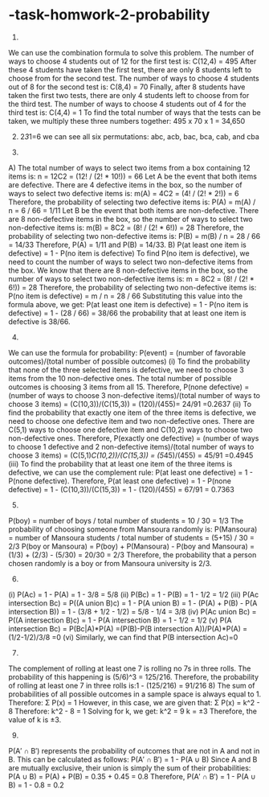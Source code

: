 # -task-homwork-2-probability
1)
We can use the combination formula to solve this problem. The number of ways to choose 4 students out of 12 for the first test is:
C(12,4) = 495
After these 4 students have taken the first test, there are only 8 students left to choose from for the second test. The number of ways to choose 4 students out of 8 for the second test is:
C(8,4) = 70
Finally, after 8 students have taken the first two tests, there are only 4 students left to choose from for the third test. The number of ways to choose 4 students out of 4 for the third test is:
C(4,4) = 1
To find the total number of ways that the tests can be taken, we multiply these three numbers together:
495 x 70 x 1 = 34,650


2)
   2*3*1=6
   we can see all six permutations: abc, acb, bac, bca, cab, and cba


3)
A) The total number of ways to select two items from a box containing 12 items is:
n = 12C2 = (12! / (2! * 10!)) = 66
Let A be the event that both items are defective. There are 4 defective items in the box, so the number of ways to select two defective items is:
m(A) = 4C2 = (4! / (2! * 2!)) = 6
Therefore, the probability of selecting two defective items is:
P(A) = m(A) / n = 6 / 66 = 1/11
Let B be the event that both items are non-defective. There are 8 non-defective items in the box, so the number of ways to select two non-defective items is:
m(B) = 8C2 = (8! / (2! * 6!)) = 28
Therefore, the probability of selecting two non-defective items is:
P(B) = m(B) / n = 28 / 66 = 14/33
Therefore, P(A) = 1/11 and P(B) = 14/33.
B) P(at least one item is defective) = 1 - P(no item is defective)
To find P(no item is defective), we need to count the number of ways to select two non-defective items from the box. We know that there are 8 non-defective items in the box, so the number of ways to select two non-defective items is:
m = 8C2 = (8! / (2! * 6!)) = 28
Therefore, the probability of selecting two non-defective items is:
P(no item is defective) = m / n = 28 / 66
Substituting this value into the formula above, we get:
P(at least one item is defective) = 1 - P(no item is defective) = 1 - (28 / 66) = 38/66
the probability that at least one item is defective is 38/66.

4)
We can use the formula for probability:
P(event) = (number of favorable outcomes)/(total number of possible outcomes)
(i) To find the probability that none of the three selected items is defective, we need to choose 3 items from the 10 non-defective ones. The total number of possible outcomes is choosing 3 items from all 15. Therefore,
P(none defective) = (number of ways to choose 3 non-defective items)/(total number of ways to choose 3 items)
= (C(10,3))/(C(15,3))
= (120)/(455)= 24/91 =0.2637
(ii) To find the probability that exactly one item of the three items is defective, we need to choose one defective item and two non-defective ones. There are C(5,1) ways to choose one defective item and C(10,2) ways to choose two non-defective ones. Therefore,
P(exactly one defective) = (number of ways to choose 1 defective and 2 non-defective items)/(total number of ways to choose 3 items)
= (C(5,1)*C(10,2))/(C(15,3))
= (5*45)/(455)
= 45/91 =0.4945
(iii) To find the probability that at least one item of the three items is defective, we can use the complement rule: P(at least one defective) = 1 - P(none defective). Therefore,
P(at least one defective) = 1 - P(none defective)
= 1 - (C(10,3))/(C(15,3))
= 1 - (120)/(455)
= 67/91 = 0.7363

5)
P(boy) = number of boys / total number of students = 10 / 30 = 1/3 
The probability of choosing someone from Mansoura randomly is: 
P(Mansoura) = number of Mansoura students / total number of students = (5+15) / 30 = 2/3
P(boy or Mansoura) = P(boy) + P(Mansoura) - P(boy and Mansoura) 
= (1/3) + (2/3) - (5/30) 
= 20/30 
= 2/3
Therefore, the probability that a person chosen randomly is a boy or from Mansoura university is 2/3.

6)
 (i) P(Ac) = 1 - P(A) = 1 - 3/8 = 5/8
(ii) P(Bc) = 1 - P(B) = 1 - 1/2 = 1/2
(iii) P(Ac intersection Bc) = P((A union B)c) = 1 - P(A union B)
                             = 1 - (P(A) + P(B) - P(A intersection B))
                             = 1 - (3/8 + 1/2 - 1/2)
                             = 5/8 - 1/4
                             = 3/8
(iv) P(Ac union Bc) = P((A intersection B)c)
                            = 1 - P(A intersection B)
                            = 1 - 1/2
                            = 1/2
(v) P(A intersection Bc) = P(Bc|A)*P(A)
                                   =(P(B)-P(B intersection A))/P(A)*P(A)
                                   =(1/2-1/2)/3/8
                                   =0
(vi) Similarly, we can find that 
      P(B intersection Ac)=0

7)
The complement of rolling at least one 7 is rolling no 7s in three rolls. The probability of this happening is (5/6)^3 = 125/216.
Therefore, the probability of rolling at least one 7 in three rolls is:1 - (125/216) = 91/216
8)
The sum of probabilities of all possible outcomes in a sample space is always equal to 1. Therefore:
Σ P(x) = 1
However, in this case, we are given that:
Σ P(x) = k^2 - 8
Therefore:
k^2 - 8 = 1
Solving for k, we get:
k^2 = 9
k = ±3
Therefore, the value of k is ±3.


9)
P(A′ ∩ B′) represents the probability of outcomes that are not in A and not in B. This can be calculated as follows: 
P(A′ ∩ B′) = 1 - P(A ∪ B) 
Since A and B are mutually exclusive, their union is simply the sum of their probabilities: 
P(A ∪ B) = P(A) + P(B) = 0.35 + 0.45 = 0.8 
Therefore, 
P(A′ ∩ B′) = 1 - P(A ∪ B) 
= 1 - 0.8 
= 0.2

